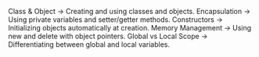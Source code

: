 Class & Object → Creating and using classes and objects.
Encapsulation → Using private variables and setter/getter methods.
Constructors → Initializing objects automatically at creation.
Memory Management → Using new and delete with object pointers.
Global vs Local Scope → Differentiating between global and local variables.
